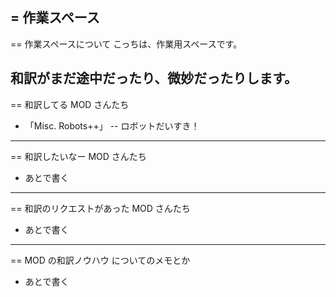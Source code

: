 = 作業スペース
---
== 作業スペースについて
こっちは、作業用スペースです。

和訳がまだ途中だったり、微妙だったりします。
---
== 和訳してる MOD さんたち
- 「Misc. Robots++」
-- ロボットだいすき！

---
== 和訳したいなー MOD さんたち
- あとで書く

---
== 和訳のリクエストがあった MOD さんたち
- あとで書く

---
== MOD の和訳ノウハウ についてのメモとか
- あとで書く
